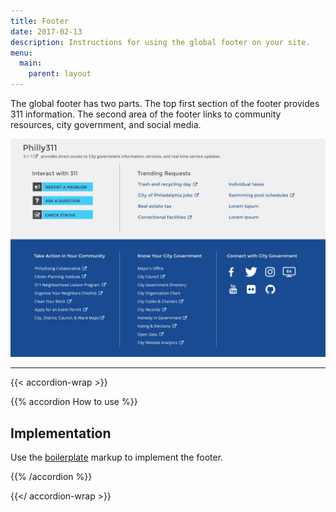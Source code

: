 ```yaml
---
title: Footer
date: 2017-02-13
description: Instructions for using the global footer on your site.
menu:
  main:
    parent: layout
---
```


The global footer has two parts. The top first section of the footer provides 311 information. The second area of the footer links to community resources, city government, and social media.


<img src="/img/footer-example.jpg" alt="Example of global footer" class="bdr-all bdr-dark-gray">

---

{{< accordion-wrap >}}

{{% accordion How to use %}}
## Implementation

Use the [boilerplate](/templates/markup/boilerplate/) markup to implement the footer.

{{% /accordion %}}

{{</ accordion-wrap >}}
